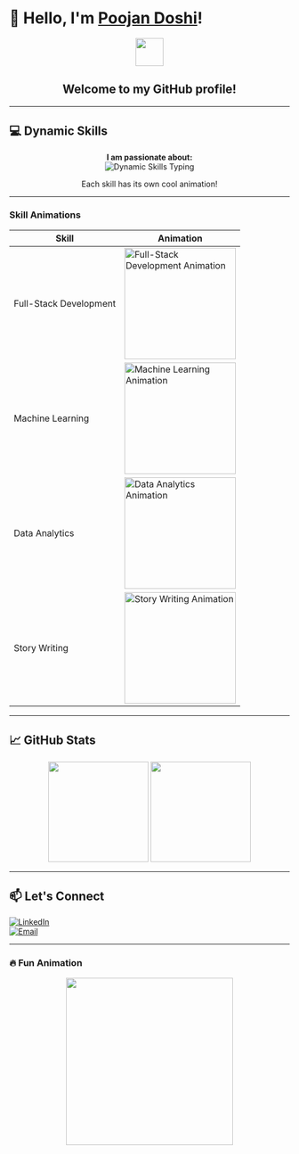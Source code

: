 # 👋 Hello, I'm [Poojan Doshi](https://github.com/your-github-username)!  

<div align="center">
  <img src="https://media.giphy.com/media/hvRJCLFzcasrR4ia7z/giphy.gif" width="50">  
  <h2>Welcome to my GitHub profile!</h2>  
</div>  

---

## 💻 Dynamic Skills  
<div align="center">
  <p>  
    <b>I am passionate about:</b>  
    <br>  
    <img src="https://readme-typing-svg.herokuapp.com?font=Roboto&color=%23FF5733&size=24&center=true&vCenter=true&lines=Full-Stack+Development;Machine+Learning;Data+Analytics;Story+Writing" alt="Dynamic Skills Typing" />  
  </p>  
  <p>Each skill has its own cool animation!</p>  
</div>  

---

### Skill Animations  

| Skill                   | Animation                                                                                                                                   |  
|-------------------------|---------------------------------------------------------------------------------------------------------------------------------------------|  
| Full-Stack Development | <img src="https://media.giphy.com/media/lP8xu5t2DLGG045H8F/giphy.gif" width="200" alt="Full-Stack Development Animation">                  |  
| Machine Learning       | <img src="https://media.giphy.com/media/26tn33aiTi1jkl6H6/giphy.gif" width="200" alt="Machine Learning Animation">                        |  
| Data Analytics         | <img src="https://media.giphy.com/media/3o7abldj0b3rxrZUxW/giphy.gif" width="200" alt="Data Analytics Animation">                        |  
| Story Writing          | <img src="https://media.giphy.com/media/l378khQxt68syiWJy/giphy.gif" width="200" alt="Story Writing Animation">                          |  

---

## 📈 GitHub Stats  

<div align="center">  
  <img height="180em" src="https://github-readme-stats.vercel.app/api?username=your-github-username&show_icons=true&hide_border=true&count_private=true&theme=radical"/>  
  <img height="180em" src="https://github-readme-streak-stats.herokuapp.com/?user=your-github-username&hide_border=true&theme=radical"/>  
</div>  

---

## 📫 Let's Connect  
[![LinkedIn](https://img.shields.io/badge/-LinkedIn-blue?style=flat-square&logo=LinkedIn&logoColor=white)](https://www.linkedin.com/in/poojan-doshi-83a027283)  
[![Email](https://img.shields.io/badge/-Email-D14836?style=flat-square&logo=Gmail&logoColor=white)](mailto:poojandoshi.linkdin@gmail.com)  

---

### 🔥 Fun Animation  
<div align="center">  
  <img src="https://media.giphy.com/media/13HgwGsXF0aiGY/giphy.gif" width="300"/>  
</div>